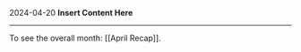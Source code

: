 2024-04-20
__Insert Content Here__
_______________________
To see the overall month: [[April Recap]].